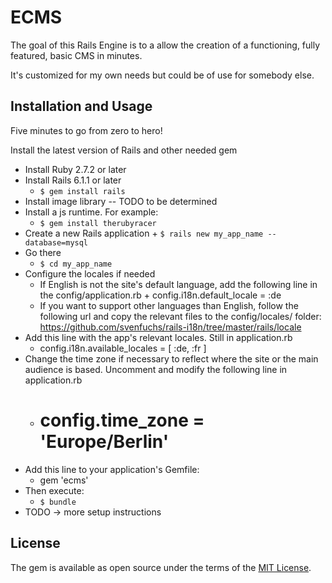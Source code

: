 # ECMS
The goal of this Rails Engine is to a allow the creation of a functioning, fully featured, basic CMS in minutes.

It's customized for my own needs but could be of use for somebody else.

## Installation and Usage

Five minutes to go from zero to hero!

Install the latest version of Rails and other needed gem
+ Install Ruby 2.7.2 or later
+ Install Rails 6.1.1 or later
  + `$ gem install rails`
+ Install image library -- TODO to be determined
+ Install a js runtime. For example:
  + `$ gem install therubyracer`
+ Create a new Rails application
		+ `$ rails new my_app_name --database=mysql`
+ Go there
  + `$ cd my_app_name`
+ Configure the locales if needed
  + If English is not the site's default language, add the following line in the config/application.rb
		+ config.i18n.default_locale = :de
  + If you want to support other languages than English, follow the following url and copy the relevant files to the config/locales/ folder: https://github.com/svenfuchs/rails-i18n/tree/master/rails/locale
+ Add this line with the app's relevant locales. Still in application.rb
  + config.i18n.available_locales = [ :de, :fr ]
+ Change the time zone if necessary to reflect where the site or the main audience is based. Uncomment and modify the following line in application.rb
  + # config.time_zone = 'Europe/Berlin'
+ Add this line to your application's Gemfile:
  + gem 'ecms'
+ Then execute:
  + `$ bundle`
+ TODO -> more setup instructions


## License
The gem is available as open source under the terms of the [MIT License](https://opensource.org/licenses/MIT).
